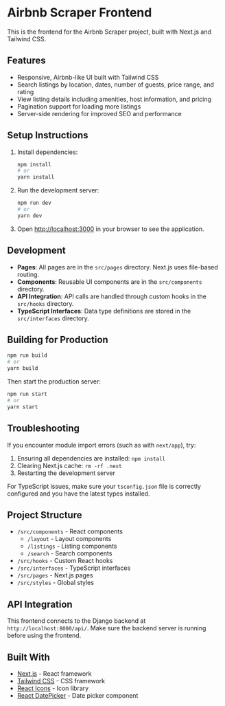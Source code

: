 # Airbnb Scraper Frontend

This is the frontend for the Airbnb Scraper project, built with Next.js and Tailwind CSS.

## Features

- Responsive, Airbnb-like UI built with Tailwind CSS
- Search listings by location, dates, number of guests, price range, and rating
- View listing details including amenities, host information, and pricing
- Pagination support for loading more listings
- Server-side rendering for improved SEO and performance

## Setup Instructions

1. Install dependencies:
   ```bash
   npm install
   # or
   yarn install
   ```

2. Run the development server:
   ```bash
   npm run dev
   # or
   yarn dev
   ```

3. Open [http://localhost:3000](http://localhost:3000) in your browser to see the application.

## Development

- **Pages**: All pages are in the `src/pages` directory. Next.js uses file-based routing.
- **Components**: Reusable UI components are in the `src/components` directory.
- **API Integration**: API calls are handled through custom hooks in the `src/hooks` directory.
- **TypeScript Interfaces**: Data type definitions are stored in the `src/interfaces` directory.

## Building for Production

```bash
npm run build
# or
yarn build
```

Then start the production server:

```bash
npm run start
# or
yarn start
```

## Troubleshooting

If you encounter module import errors (such as with `next/app`), try:

1. Ensuring all dependencies are installed: `npm install`
2. Clearing Next.js cache: `rm -rf .next`
3. Restarting the development server

For TypeScript issues, make sure your `tsconfig.json` file is correctly configured and you have the latest types installed.

## Project Structure

- `/src/components` - React components
  - `/layout` - Layout components
  - `/listings` - Listing components
  - `/search` - Search components
- `/src/hooks` - Custom React hooks
- `/src/interfaces` - TypeScript interfaces
- `/src/pages` - Next.js pages
- `/src/styles` - Global styles

## API Integration

This frontend connects to the Django backend at `http://localhost:8000/api/`. Make sure the backend server is running before using the frontend.

## Built With

- [Next.js](https://nextjs.org/) - React framework
- [Tailwind CSS](https://tailwindcss.com/) - CSS framework
- [React Icons](https://react-icons.github.io/react-icons/) - Icon library
- [React DatePicker](https://reactdatepicker.com/) - Date picker component 